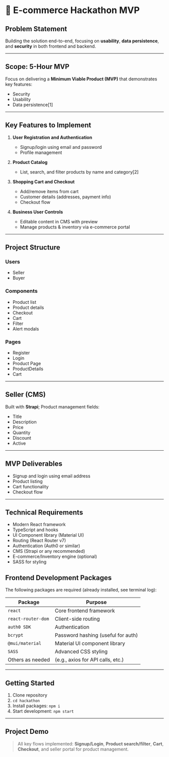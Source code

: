 
# 🚀 E-commerce Hackathon MVP

## Problem Statement

Building the solution end-to-end, focusing on **usability**, **data persistence**, and **security** in both frontend and backend.

***

## Scope: 5-Hour MVP

Focus on delivering a **Minimum Viable Product (MVP)** that demonstrates key features:

- Security
- Usability
- Data persistence[1]

***

## Key Features to Implement

1. **User Registration and Authentication**
   - Signup/login using email and password
   - Profile management

2. **Product Catalog**
   - List, search, and filter products by name and category[2]

3. **Shopping Cart and Checkout**
   - Add/remove items from cart
   - Customer details (addresses, payment info)
   - Checkout flow

4. **Business User Controls**
   - Editable content in CMS with preview
   - Manage products & inventory via e-commerce portal

***

## Project Structure

### Users

- Seller
- Buyer

### Components

- Product list
- Product details
- Checkout
- Cart
- Filter
- Alert modals

### Pages

- Register
- Login
- Product Page
- ProductDetails
- Cart 

***

## Seller (CMS)

Built with **Strapi**; Product management fields:
- Title
- Description
- Price
- Quantity
- Discount
- Active

***

## MVP Deliverables

- Signup and login using email address
- Product listing
- Cart functionality
- Checkout flow

***

## Technical Requirements

- Modern React framework
- TypeScript and hooks
- UI Component library (Material UI)
- Routing (React Router v7)
- Authentication (Auth0 or similar)
- CMS (Strapi or any recommended)
- E-commerce/Inventory engine (optional)
- SASS for styling


## Frontend Development Packages

The following packages are required (already installed, see terminal log):

| Package           | Purpose                                |
|-------------------|----------------------------------------|
| `react`           | Core frontend framework                |
| `react-router-dom`| Client-side routing                    |
| `auth0 SDK`       | Authentication                         |
| `bcrypt`          | Password hashing (useful for auth)     |
| `@mui/material`   | Material UI component library          |
| `SASS`            | Advanced CSS styling                   |
| Others as needed  | (e.g., axios for API calls, etc.)      |

***

## Getting Started

1. Clone repository
2. `cd hackathon`
3. Install packages: `npm i`
4. Start development: `npm start`

***

## Project Demo

> All key flows implemented: **Signup/Login**, **Product search/filter**, **Cart**, **Checkout**, and seller portal for product management.

